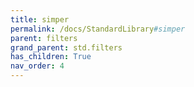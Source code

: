 ```yaml
---
title: simper
permalink: /docs/StandardLibrary#simper
parent: filters
grand_parent: std.filters
has_children: True
nav_order: 4
---
```

